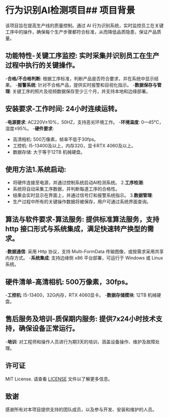 # 行为识别AI检测项目## 项目背景

该项目旨在提高生产线的质量控制。通过 AI 行为识别系统，实时监控员工在关键工序中的操作，确保每个生产步骤都符合标准，从而降低品质隐患，保证产品质量。

## 功能特性-**关键工序监控**: 实时采集并识别员工在生产过程中执行的关键操作。
-**合格/不合格判断**: 根据工序标准，判断产品是否符合要求，并在系统中显示结果。
-**报警系统**: 针对不合格产品，提供实时报警和目视化指示。
-**数据保存与管理**: 关键工序的照片及视频数据保存至少三个月，并支持本地和边缘部署。

## 安装要求-**工作时间**: 24小时连续运转。
-**电源要求**: AC220V±10%，50HZ，支持恶劣环境工作。
-**环境温度**: 0—45℃，湿度≤95%。
-**硬件要求**:
  - 高清相机: 500万像素，帧率不低于30fps。
  - 工控机: I5-13400及以上，内存32G，显卡RTX 4060及以上。
  - 数据存储: 大于等于12TB 机械硬盘。

## 使用方法1.**系统启动**:
   - 将硬件连接至电源，并通过控制系统启动AI检测系统。
2.**工序检测**:
   - 系统将自动采集工序数据，并判断每道工序的合格性。
   - 结果会实时显示在界面上，并通过信号灯和报警系统指示。
3.**数据管理**:
   - 生产过程中所有的关键操作数据将被保存，用户可通过系统界面查询。

## 算法与软件要求-**算法服务**: 提供标准算法服务，支持 http 接口形式与系统集成，满足快速转产换型的需求。
-**数据通信**: 采用 Http 协议，支持 Multi-FormData 传输图像，或按需求采用共享内存方式。
-**系统集成**: 支持边缘侧 x86 平台部署，可运行于 Windows 或 Linux 系统。

## 硬件清单-**高清相机**: 500万像素，30fps。
-**工控机**: I5-13400，32G内存，RTX 4060显卡。
-**数据存储模块**: 12TB 机械硬盘。

## 售后服务及培训-**质保期内服务**: 提供7x24小时技术支持，确保设备正常运行。
-**培训**: 对工程师和操作人员进行为期3天的培训，涵盖设备操作、维护及故障处理。

## 许可证

MIT License. 请查看 [LICENSE](./LICENSE) 文件以了解更多信息。

## 致谢

感谢所有对本项目提供支持的团队成员，以及参与开发、安装和维护的人员。

